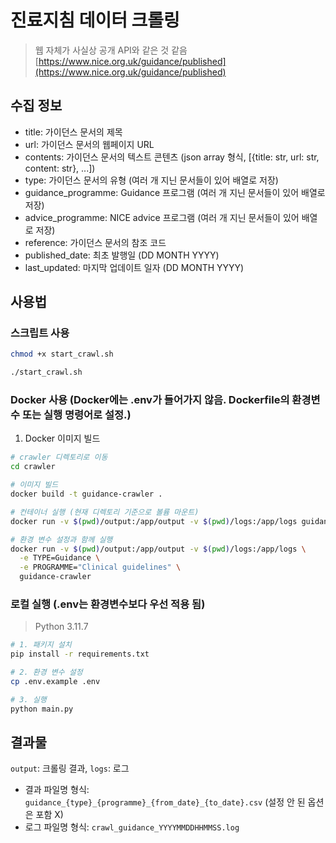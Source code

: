 # 진료지침 데이터 크롤링

> 웹 자체가 사실상 공개 API와 같은 것 같음
> [https://www.nice.org.uk/guidance/published](https://www.nice.org.uk/guidance/published)

## 수집 정보

- title: 가이던스 문서의 제목
- url: 가이던스 문서의 웹페이지 URL
- contents: 가이던스 문서의 텍스트 콘텐츠  (json array 형식, [{title: str, url: str, content: str}, ...])
- type: 가이던스 문서의 유형 (여러 개 지닌 문서들이 있어 배열로 저장)
- guidance_programme: Guidance 프로그램 (여러 개 지닌 문서들이 있어 배열로 저장)
- advice_programme: NICE advice 프로그램 (여러 개 지닌 문서들이 있어 배열로 저장)
- reference: 가이던스 문서의 참조 코드
- published_date: 최초 발행일 (DD MONTH YYYY)
- last_updated: 마지막 업데이트 일자 (DD MONTH YYYY)

## 사용법

### 스크립트 사용

```bash
chmod +x start_crawl.sh

./start_crawl.sh
```

### Docker 사용 (Docker에는 .env가 들어가지 않음. Dockerfile의 환경변수 또는 실행 명령어로 설정.)

1. Docker 이미지 빌드

```bash
# crawler 디렉토리로 이동
cd crawler

# 이미지 빌드
docker build -t guidance-crawler .

# 컨테이너 실행 (현재 디렉토리 기준으로 볼륨 마운트)
docker run -v $(pwd)/output:/app/output -v $(pwd)/logs:/app/logs guidance-crawler

# 환경 변수 설정과 함께 실행
docker run -v $(pwd)/output:/app/output -v $(pwd)/logs:/app/logs \
  -e TYPE=Guidance \
  -e PROGRAMME="Clinical guidelines" \
  guidance-crawler
```

### 로컬 실행 (.env는 환경변수보다 우선 적용 됨)

> Python 3.11.7

```bash
# 1. 패키지 설치
pip install -r requirements.txt

# 2. 환경 변수 설정
cp .env.example .env

# 3. 실행
python main.py
```

## 결과물

`output`: 크롤링 결과, `logs`: 로그

- 결과 파일명 형식: `guidance_{type}_{programme}_{from_date}_{to_date}.csv` (설정 안 된 옵션은 포함 X)
- 로그 파일명 형식: `crawl_guidance_YYYYMMDDHHMMSS.log`
